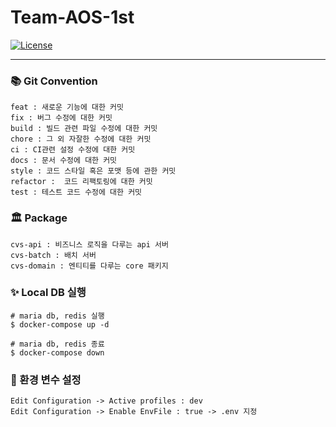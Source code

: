 # Team-AOS-1st
[![License](https://img.shields.io/badge/License-Apache%202.0-blue.svg)](https://opensource.org/licenses/Apache-2.0)

---
### 📚 Git Convention
```
feat : 새로운 기능에 대한 커밋
fix : 버그 수정에 대한 커밋
build : 빌드 관련 파일 수정에 대한 커밋
chore : 그 외 자잘한 수정에 대한 커밋
ci : CI관련 설정 수정에 대한 커밋
docs : 문서 수정에 대한 커밋
style : 코드 스타일 혹은 포맷 등에 관한 커밋
refactor :  코드 리팩토링에 대한 커밋
test : 테스트 코드 수정에 대한 커밋
```

### 🏛 Package
```
cvs-api : 비즈니스 로직을 다루는 api 서버
cvs-batch : 배치 서버
cvs-domain : 엔티티를 다루는 core 패키지
```

### ✨ Local DB 실행
```shell
# maria db, redis 실행 
$ docker-compose up -d
```
```shell
# maria db, redis 종료 
$ docker-compose down
```

### 🔨 환경 변수 설정
`Edit Configuration -> Active profiles : dev` <br>
`Edit Configuration -> Enable EnvFile : true -> .env 지정`